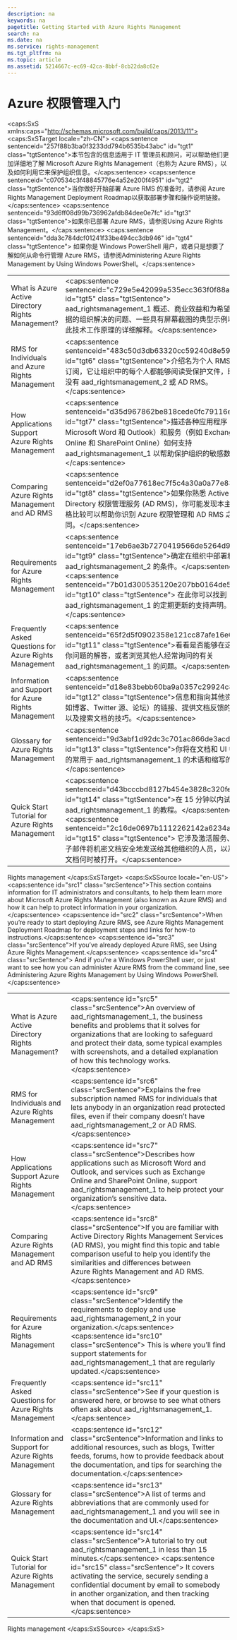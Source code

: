 ```yaml
---
description: na
keywords: na
pagetitle: Getting Started with Azure Rights Management
search: na
ms.date: na
ms.service: rights-management
ms.tgt_pltfrm: na
ms.topic: article
ms.assetid: 5214667c-ec69-42ca-8bbf-8cb22da8c62e
---
```

# Azure 权限管理入门
<?xml version="1.0" encoding="utf-8"?>
<caps:SxS xmlns:caps="http://schemas.microsoft.com/build/caps/2013/11">
  <caps:SxSTarget locale="zh-CN">
    <developerConceptualDocument xsi:schemaLocation="http://ddue.schemas.microsoft.com/authoring/2003/5 http://dduestorage.blob.core.windows.net/ddueschema/developer.xsd" xmlns="http://ddue.schemas.microsoft.com/authoring/2003/5" xmlns:xlink="http://www.w3.org/1999/xlink" xmlns:xsi="http://www.w3.org/2001/XMLSchema-instance">
      <introduction>
        <para>
          <caps:sentence sentenceid="257f88b3ba0f3233dd794b6535b43abc" id="tgt1" class="tgtSentence">本节包含的信息适用于 IT 管理员和顾问，可以帮助他们更加详细地了解 Microsoft Azure Rights Management（也称为 Azure RMS），以及如何利用它来保护组织信息。</caps:sentence>
        </para>
        <para>
          <caps:sentence sentenceid="c070534c3f48845776e4a52e200f4951" id="tgt2" class="tgtSentence">当你做好开始部署 Azure RMS 的准备时，请参阅 <link xlink:href="086600c2-c5d8-47ec-a4c0-c782e1797486">Azure Rights Management Deployment Roadmap</link>以获取部署步骤和操作说明链接。</caps:sentence>
        </para>
        <para>
          <caps:sentence sentenceid="93d6ff08d99b736962afdb84dee0e7fc" id="tgt3" class="tgtSentence">如果你已部署 Azure RMS，请参阅<link xlink:href="18564e4a-9364-4ed2-8f17-89d24fc0d878">Using Azure Rights Management</link>。</caps:sentence>
          <caps:sentence sentenceid="dda3c784dcf01241f33be494cc3db946" id="tgt4" class="tgtSentence"> 如果你是 Windows PowerShell 用户，或者只是想要了解如何从命令行管理 Azure RMS，请参阅<link xlink:href="a890e04a-4b70-41b5-8d5f-3c210a669faa">Administering Azure Rights Management by Using Windows PowerShell</link>。</caps:sentence>
        </para>
        <table>
          <tbody>
            <tr>
              <TD>
                <para>
                  <link xlink:href="aeeebcd7-6646-4405-addf-ee1cc74df5df">What is Azure Active Directory Rights Management?</link>
                </para>
              </TD>
              <TD>
                <para>
                  <caps:sentence sentenceid="c729e5e42099a535ecc363f0f88ae0a5" id="tgt5" class="tgtSentence">
                    <token>aad_rightsmanagement_1</token> 概述、商业效益和为希望保护数据的组织解决的问题、一些具有屏幕截图的典型示例以及有关此技术工作原理的详细解释。</caps:sentence>
                </para>
              </TD>
            </tr>
            <tr>
              <TD>
                <para>
                  <link xlink:href="2efcb440-fefd-45e9-872b-f471573aadf2">RMS for Individuals and Azure Rights Management</link>
                </para>
              </TD>
              <TD>
                <para>
                  <caps:sentence sentenceid="483c50d3db63320cc59240d8e5951ea8" id="tgt6" class="tgtSentence">介绍名为个人 RMS 的免费订阅，它让组织中的每个人都能够阅读受保护文件，即使公司没有 <token>aad_rightsmanagement_2</token> 或 AD RMS。</caps:sentence>
                </para>
              </TD>
            </tr>
            <tr>
              <TD>
                <para>
                  <link xlink:href="2cdc7bde-4044-4021-b887-11476f99afd9">How Applications Support Azure Rights Management</link>
                </para>
              </TD>
              <TD>
                <para>
                  <caps:sentence sentenceid="d35d967862be818cede0fc79116e8734" id="tgt7" class="tgtSentence">描述各种应用程序（例如 Microsoft Word 和 Outlook）和服务（例如 Exchange Online 和 SharePoint Online）如何支持 <token>aad_rightsmanagement_1</token> 以帮助保护组织的敏感数据。</caps:sentence>
                </para>
              </TD>
            </tr>
            <tr>
              <TD>
                <para>
                  <link xlink:href="8123bd62-1814-4d79-b306-e20c1a00e264">Comparing Azure Rights Management and AD RMS</link>
                </para>
              </TD>
              <TD>
                <para>
                  <caps:sentence sentenceid="d2ef0a77618ec7f5c4a30a0a77e83f16" id="tgt8" class="tgtSentence">如果你熟悉 Active Directory 权限管理服务 (AD RMS)，你可能发现本主题和表格比较可以帮助你识别 Azure 权限管理和 AD RMS 之间的异同。</caps:sentence>
                </para>
              </TD>
            </tr>
            <tr>
              <TD>
                <para>
                  <link xlink:href="dc78321d-d759-4653-8818-80da74b6cdeb">Requirements for Azure Rights Management</link>
                </para>
              </TD>
              <TD>
                <para>
                  <caps:sentence sentenceid="17eb6ae3b7270419566de5264d9fc661" id="tgt9" class="tgtSentence">确定在组织中部署和使用 <token>aad_rightsmanagement_2</token> 的条件。</caps:sentence>
                  <caps:sentence sentenceid="7b01d300535120e207bb0164de57772a" id="tgt10" class="tgtSentence"> 在此你可以找到 <token>aad_rightsmanagement_1</token> 的定期更新的支持声明。</caps:sentence>
                </para>
              </TD>
            </tr>
            <tr>
              <TD>
                <para>
                  <link xlink:href="71ce491f-41c1-4d15-9646-455a6eaa157d">Frequently Asked Questions for Azure Rights Management</link>
                </para>
              </TD>
              <TD>
                <para>
                  <caps:sentence sentenceid="65f2d5f0902358e121cc87afe16e6ae4" id="tgt11" class="tgtSentence">看看是否能够在这里找到你问题的解答，或者浏览其他人经常询问的有关 <token>aad_rightsmanagement_1</token> 的问题。</caps:sentence>
                </para>
              </TD>
            </tr>
            <tr>
              <TD>
                <para>
                  <link xlink:href="7cc73d92-27d6-49ff-a8ab-2fae73519b4b">Information and Support for Azure Rights Management</link>
                </para>
              </TD>
              <TD>
                <para>
                  <caps:sentence sentenceid="d18e83bebb60ba9a0357c29924c85bcc" id="tgt12" class="tgtSentence">信息和指向其他资源（例如博客、Twitter 源、论坛）的链接、提供文档反馈的方法，以及搜索文档的技巧。</caps:sentence>
                </para>
              </TD>
            </tr>
            <tr>
              <TD>
                <para>
                  <link xlink:href="742877bf-26f5-40e3-b1f7-8475e7c3ce11">Glossary for Azure Rights Management</link>
                </para>
              </TD>
              <TD>
                <para>
                  <caps:sentence sentenceid="9d3abf1d92dc3c701ac866de3acdff92" id="tgt13" class="tgtSentence">你将在文档和 UI 中看到的常用于 <token>aad_rightsmanagement_1</token> 的术语和缩写的列表。</caps:sentence>
                </para>
              </TD>
            </tr>
            <tr>
              <TD>
                <para>
                  <link xlink:href="1db923bf-7d19-4fdd-a413-bfeb58af5e03">Quick Start Tutorial for Azure Rights Management</link>
                </para>
              </TD>
              <TD>
                <para>
                  <caps:sentence sentenceid="d43bcccbd8127b454e3828c320fe0aeb" id="tgt14" class="tgtSentence">在 15 分钟以内试用 <token>aad_rightsmanagement_1</token> 的教程。</caps:sentence>
                  <caps:sentence sentenceid="2c16de0697b1112262142a6234a49e41" id="tgt15" class="tgtSentence"> 它涉及激活服务、通过电子邮件将机密文档安全地发送给其他组织的人员，以及跟踪该文档何时被打开。</caps:sentence>
                </para>
              </TD>
            </tr>
          </tbody>
        </table>
      </introduction>
      <relatedTopics>
        <link xlink:href="965581c8-be3c-43b4-8145-5cefd29c7636">Rights management</link>
      </relatedTopics>
    </developerConceptualDocument>
  </caps:SxSTarget>
  <caps:SxSSource locale="en-US">
    <developerConceptualDocument xsi:schemaLocation="http://ddue.schemas.microsoft.com/authoring/2003/5 http://dduestorage.blob.core.windows.net/ddueschema/developer.xsd" xmlns="http://ddue.schemas.microsoft.com/authoring/2003/5" xmlns:xlink="http://www.w3.org/1999/xlink" xmlns:xsi="http://www.w3.org/2001/XMLSchema-instance">
      <introduction>
        <para>
          <caps:sentence id="src1" class="srcSentence">This section contains information for IT administrators and consultants, to help them learn more about Microsoft Azure Rights Management (also known as Azure RMS) and how it can help to protect information in your organization.</caps:sentence>
        </para>
        <para>
          <caps:sentence id="src2" class="srcSentence">When you’re ready to start deploying Azure RMS, see <link xlink:href="086600c2-c5d8-47ec-a4c0-c782e1797486">Azure Rights Management Deployment Roadmap</link> for deployment steps and links for how-to instructions.</caps:sentence>
        </para>
        <para>
          <caps:sentence id="src3" class="srcSentence">If you’ve already deployed Azure RMS, see <link xlink:href="18564e4a-9364-4ed2-8f17-89d24fc0d878">Using Azure Rights Management</link>.</caps:sentence>
          <caps:sentence id="src4" class="srcSentence"> And if you’re a Windows PowerShell user, or just want to see how you can administer Azure RMS from the command line, see <link xlink:href="a890e04a-4b70-41b5-8d5f-3c210a669faa">Administering Azure Rights Management by Using Windows PowerShell</link>.</caps:sentence>
        </para>
        <table>
          <tbody>
            <tr>
              <TD>
                <para>
                  <link xlink:href="aeeebcd7-6646-4405-addf-ee1cc74df5df">What is Azure Active Directory Rights Management?</link>
                </para>
              </TD>
              <TD>
                <para>
                  <caps:sentence id="src5" class="srcSentence">An overview of <token>aad_rightsmanagement_1</token>, the business benefits and problems that it solves for organizations that are looking to safeguard and protect their data, some typical examples with screenshots, and a detailed explanation of how this technology works.</caps:sentence>
                </para>
              </TD>
            </tr>
            <tr>
              <TD>
                <para>
                  <link xlink:href="2efcb440-fefd-45e9-872b-f471573aadf2">RMS for Individuals and Azure Rights Management</link>
                </para>
              </TD>
              <TD>
                <para>
                  <caps:sentence id="src6" class="srcSentence">Explains the free subscription named RMS for individuals that lets anybody in an organization read protected files, even if their company doesn’t have <token>aad_rightsmanagement_2</token> or AD RMS.</caps:sentence>
                </para>
              </TD>
            </tr>
            <tr>
              <TD>
                <para>
                  <link xlink:href="2cdc7bde-4044-4021-b887-11476f99afd9">How Applications Support Azure Rights Management</link>
                </para>
              </TD>
              <TD>
                <para>
                  <caps:sentence id="src7" class="srcSentence">Describes how applications such as Microsoft Word and Outlook, and services such as Exchange Online and SharePoint Online, support <token>aad_rightsmanagement_1</token> to help protect your organization’s sensitive data.</caps:sentence>
                </para>
              </TD>
            </tr>
            <tr>
              <TD>
                <para>
                  <link xlink:href="8123bd62-1814-4d79-b306-e20c1a00e264">Comparing Azure Rights Management and AD RMS</link>
                </para>
              </TD>
              <TD>
                <para>
                  <caps:sentence id="src8" class="srcSentence">If you are familiar with Active Directory Rights Management Services (AD RMS), you might find this topic and table comparison useful to help you identify the similarities and differences between Azure Rights Management and AD RMS.</caps:sentence>
                </para>
              </TD>
            </tr>
            <tr>
              <TD>
                <para>
                  <link xlink:href="dc78321d-d759-4653-8818-80da74b6cdeb">Requirements for Azure Rights Management</link>
                </para>
              </TD>
              <TD>
                <para>
                  <caps:sentence id="src9" class="srcSentence">Identify the requirements to deploy and use <token>aad_rightsmanagement_2</token> in your organization.</caps:sentence>
                  <caps:sentence id="src10" class="srcSentence"> This is where you’ll find support statements for <token>aad_rightsmanagement_1</token> that are regularly updated.</caps:sentence>
                </para>
              </TD>
            </tr>
            <tr>
              <TD>
                <para>
                  <link xlink:href="71ce491f-41c1-4d15-9646-455a6eaa157d">Frequently Asked Questions for Azure Rights Management</link>
                </para>
              </TD>
              <TD>
                <para>
                  <caps:sentence id="src11" class="srcSentence">See if your question is answered here, or browse to see what others often ask about <token>aad_rightsmanagement_1</token>.</caps:sentence>
                </para>
              </TD>
            </tr>
            <tr>
              <TD>
                <para>
                  <link xlink:href="7cc73d92-27d6-49ff-a8ab-2fae73519b4b">Information and Support for Azure Rights Management</link>
                </para>
              </TD>
              <TD>
                <para>
                  <caps:sentence id="src12" class="srcSentence">Information and links to additional resources, such as blogs, Twitter feeds, forums, how to provide feedback about the documentation, and tips for searching the documentation.</caps:sentence>
                </para>
              </TD>
            </tr>
            <tr>
              <TD>
                <para>
                  <link xlink:href="742877bf-26f5-40e3-b1f7-8475e7c3ce11">Glossary for Azure Rights Management</link>
                </para>
              </TD>
              <TD>
                <para>
                  <caps:sentence id="src13" class="srcSentence">A list of terms and abbreviations that are commonly used for <token>aad_rightsmanagement_1</token> and you will see in the documentation and UI.</caps:sentence>
                </para>
              </TD>
            </tr>
            <tr>
              <TD>
                <para>
                  <link xlink:href="1db923bf-7d19-4fdd-a413-bfeb58af5e03">Quick Start Tutorial for Azure Rights Management</link>
                </para>
              </TD>
              <TD>
                <para>
                  <caps:sentence id="src14" class="srcSentence">A tutorial to try out <token>aad_rightsmanagement_1</token> in less than 15 minutes.</caps:sentence>
                  <caps:sentence id="src15" class="srcSentence"> It covers activating the service, securely sending a confidential document by email to somebody in another organization, and then tracking when that document is opened.</caps:sentence>
                </para>
              </TD>
            </tr>
          </tbody>
        </table>
      </introduction>
      <relatedTopics>
        <link xlink:href="965581c8-be3c-43b4-8145-5cefd29c7636">Rights management</link>
      </relatedTopics>
    </developerConceptualDocument>
  </caps:SxSSource>
</caps:SxS>